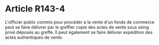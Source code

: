 # Article R143-4

L'officier public commis pour procéder à la vente d'un fonds de commerce peut se faire délivrer par le greffier copie des actes de vente sous seing privé déposés au greffe. Il peut également se faire délivrer expédition des actes authentiques de vente.
